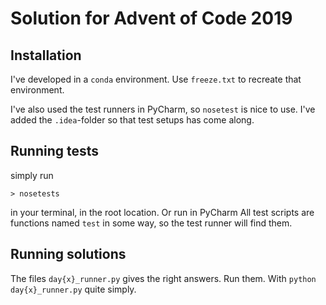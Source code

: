 # Solution for Advent of Code 2019

## Installation
I've developed in a `conda` environment. Use `freeze.txt` to recreate that environment.

I've also used the test runners in PyCharm, so `nosetest` is nice to use. I've added the `.idea`-folder so 
that test setups has come along. 

## Running tests
simply run 
```
> nosetests
```

in your terminal, in the root location. Or run in PyCharm
All test scripts are functions named `test` in some way, so the test runner will find them.
 

## Running solutions
The files `day{x}_runner.py` gives the right answers. Run them.  With `python day{x}_runner.py` quite simply.
